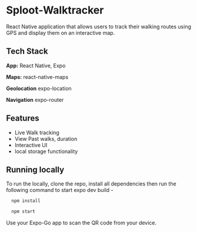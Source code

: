 
# Sploot-Walktracker

React Native application that allows users to track their walking routes using GPS and display them on an interactive map.

## Tech Stack

**App:** React Native, Expo

**Maps:** react-native-maps

**Geolocation** expo-location

**Navigation** expo-router

## Features

- Live Walk tracking
- View Past walks, duration
- Interactive UI
- local storage functionality


## Running locally

To run the locally, clone the repo, install all dependencies then run the following command to start expo dev build -

```bash
  npm install
```
```bash
  npm start
```
Use your Expo-Go app to scan the QR code from your device.